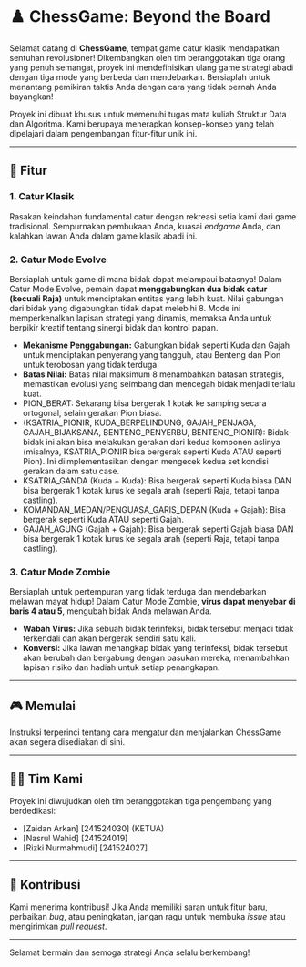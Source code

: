 # ♟️ ChessGame: Beyond the Board

Selamat datang di **ChessGame**, tempat game catur klasik mendapatkan sentuhan revolusioner! Dikembangkan oleh tim beranggotakan tiga orang yang penuh semangat, proyek ini mendefinisikan ulang game strategi abadi dengan tiga mode yang berbeda dan mendebarkan. Bersiaplah untuk menantang pemikiran taktis Anda dengan cara yang tidak pernah Anda bayangkan!

Proyek ini dibuat khusus untuk memenuhi tugas mata kuliah Struktur Data dan Algoritma. Kami berupaya menerapkan konsep-konsep yang telah dipelajari dalam pengembangan fitur-fitur unik ini.

---

## 🚀 Fitur

### 1. Catur Klasik

Rasakan keindahan fundamental catur dengan rekreasi setia kami dari game tradisional. Sempurnakan pembukaan Anda, kuasai _endgame_ Anda, dan kalahkan lawan Anda dalam game klasik abadi ini.

### 2. Catur Mode Evolve

Bersiaplah untuk game di mana bidak dapat melampaui batasnya! Dalam Catur Mode Evolve, pemain dapat **menggabungkan dua bidak catur (kecuali Raja)** untuk menciptakan entitas yang lebih kuat. Nilai gabungan dari bidak yang digabungkan tidak dapat melebihi 8. Mode ini memperkenalkan lapisan strategi yang dinamis, memaksa Anda untuk berpikir kreatif tentang sinergi bidak dan kontrol papan.

* **Mekanisme Penggabungan:** Gabungkan bidak seperti Kuda dan Gajah untuk menciptakan penyerang yang tangguh, atau Benteng dan Pion untuk terobosan yang tidak terduga.
* **Batas Nilai:** Batas nilai maksimum 8 menambahkan batasan strategis, memastikan evolusi yang seimbang dan mencegah bidak menjadi terlalu kuat.
* PION_BERAT: Sekarang bisa bergerak 1 kotak ke samping secara ortogonal, selain gerakan Pion biasa.
* (KSATRIA_PIONIR, KUDA_BERPELINDUNG, GAJAH_PENJAGA, GAJAH_BIJAKSANA, BENTENG_PENYERBU, BENTENG_PIONIR): Bidak-bidak ini akan bisa melakukan gerakan dari kedua komponen aslinya (misalnya, KSATRIA_PIONIR bisa bergerak seperti Kuda ATAU seperti Pion). Ini diimplementasikan dengan mengecek kedua set kondisi gerakan dalam satu case.
* KSATRIA_GANDA (Kuda + Kuda): Bisa bergerak seperti Kuda biasa DAN bisa bergerak 1 kotak lurus ke segala arah (seperti Raja, tetapi tanpa castling).
* KOMANDAN_MEDAN/PENGUASA_GARIS_DEPAN (Kuda + Gajah): Bisa bergerak seperti Kuda ATAU seperti Gajah.
* GAJAH_AGUNG (Gajah + Gajah): Bisa bergerak seperti Gajah biasa DAN bisa bergerak 1 kotak lurus ke segala arah (seperti Raja, tetapi tanpa castling).

### 3. Catur Mode Zombie

Bersiaplah untuk pertempuran yang tidak terduga dan mendebarkan melawan mayat hidup! Dalam Catur Mode Zombie, **virus dapat menyebar di baris 4 atau 5**, mengubah bidak Anda melawan Anda.

* **Wabah Virus:** Jika sebuah bidak terinfeksi, bidak tersebut menjadi tidak terkendali dan akan bergerak sendiri satu kali.
* **Konversi:** Jika lawan menangkap bidak yang terinfeksi, bidak tersebut akan berubah dan bergabung dengan pasukan mereka, menambahkan lapisan risiko dan hadiah untuk setiap penangkapan.

---

## 🎮 Memulai

Instruksi terperinci tentang cara mengatur dan menjalankan ChessGame akan segera disediakan di sini.

---

## 👨‍💻 Tim Kami

Proyek ini diwujudkan oleh tim beranggotakan tiga pengembang yang berdedikasi:

* [Zaidan Arkan]     [241524030] (KETUA)
* [Nasrul Wahid]     [241524019]
* [Rizki Nurmahmudi] [241524027]

---

## 🤝 Kontribusi

Kami menerima kontribusi! Jika Anda memiliki saran untuk fitur baru, perbaikan _bug_, atau peningkatan, jangan ragu untuk membuka _issue_ atau mengirimkan _pull request_.

---

Selamat bermain dan semoga strategi Anda selalu berkembang!
